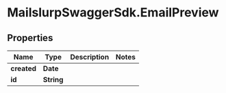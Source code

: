 # MailslurpSwaggerSdk.EmailPreview

## Properties
Name | Type | Description | Notes
------------ | ------------- | ------------- | -------------
**created** | **Date** |  | 
**id** | **String** |  | 


